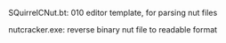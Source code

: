 SQuirrelCNut.bt: 010 editor template, for parsing nut files

nutcracker.exe: reverse binary nut file to readable format

